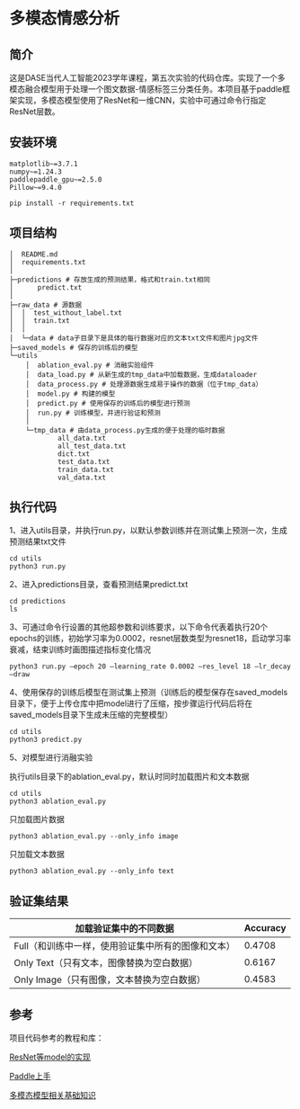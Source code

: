 # 多模态情感分析

## 简介

这是DASE当代人工智能2023学年课程，第五次实验的代码仓库。实现了一个多模态融合模型用于处理一个图文数据-情感标签三分类任务。本项目基于paddle框架实现，多模态模型使用了ResNet和一维CNN，实验中可通过命令行指定ResNet层数。

## 安装环境

```
matplotlib~=3.7.1
numpy~=1.24.3
paddlepaddle_gpu~=2.5.0
Pillow~=9.4.0
```

```
pip install -r requirements.txt
```

## 项目结构

```
│  README.md
│  requirements.txt
│
├─predictions # 存放生成的预测结果，格式和train.txt相同
│      predict.txt 
│
├─raw_data # 源数据
│  │  test_without_label.txt
│  │  train.txt
│  │
│  └─data # data子目录下是具体的每行数据对应的文本txt文件和图片jpg文件
├─saved_models # 保存的训练后的模型
└─utils
    │  ablation_eval.py # 消融实验组件
    │  data_load.py	# 从新生成的tmp_data中加载数据，生成dataloader
    │  data_process.py # 处理源数据生成易于操作的数据（位于tmp_data）
    │  model.py # 构建的模型
    │  predict.py # 使用保存的训练后的模型进行预测
    │  run.py # 训练模型，并进行验证和预测
    │
    └─tmp_data # 由data_process.py生成的便于处理的临时数据
            all_data.txt
            all_test_data.txt
            dict.txt
            test_data.txt
            train_data.txt
            val_data.txt
```

## 执行代码

1、进入utils目录，并执行run.py，以默认参数训练并在测试集上预测一次，生成预测结果txt文件

```
cd utils
python3 run.py
```

2、进入predictions目录，查看预测结果predict.txt

```
cd predictions
ls
```

3、可通过命令行设置的其他超参数和训练要求，以下命令代表着执行20个epochs的训练，初始学习率为0.0002，resnet层数类型为resnet18，启动学习率衰减，结束训练时画图描述指标变化情况

```
python3 run.py –epoch 20 –learning_rate 0.0002 –res_level 18 –lr_decay –draw
```

4、使用保存的训练后模型在测试集上预测（训练后的模型保存在saved_models目录下，便于上传仓库中把model进行了压缩，按步骤运行代码后将在saved_models目录下生成未压缩的完整模型）

```
cd utils
python3 predict.py
```

5、对模型进行消融实验

执行utils目录下的ablation_eval.py，默认时同时加载图片和文本数据

```
cd utils
python3 ablation_eval.py
```

只加载图片数据

```
python3 ablation_eval.py --only_info image
```

只加载文本数据

```
python3 ablation_eval.py --only_info text
```

## 验证集结果

| 加载验证集中的不同数据                             | Accuracy |
| -------------------------------------------------- | -------- |
| Full（和训练中一样，使用验证集中所有的图像和文本） | 0.4708   |
| Only Text（只有文本，图像替换为空白数据）          | 0.6167   |
| Only Image（只有图像，文本替换为空白数据）         | 0.4583   |

## 参考

项目代码参考的教程和库：

[ResNet等model的实现](https://github.com/pytorch/vision/tree/main/torchvision/models)

[Paddle上手](https://github.com/PaddlePaddle/Paddle)

[多模态模型相关基础知识](https://zhuanlan.zhihu.com/p/475734302)
